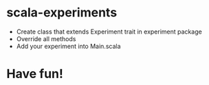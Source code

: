 # scala-experiments

* Create class that extends Experiment trait in experiment package
* Override all methods
* Add your experiment into Main.scala

# Have fun!
